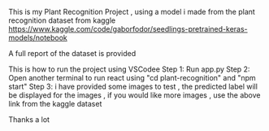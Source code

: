 This is my Plant Recognition Project , using a model i made from the plant recognition dataset from kaggle
https://www.kaggle.com/code/gaborfodor/seedlings-pretrained-keras-models/notebook

A full report of the dataset is provided

This is how to run the project using VSCodee
Step 1: Run app.py 
Step 2: Open another terminal to run react using "cd plant-recognition" and "npm start"
Step 3: i have provided some images to test , the predicted label will be displayed for the images , if you would like more images , use the above link from the kaggle dataset

Thanks a lot 
